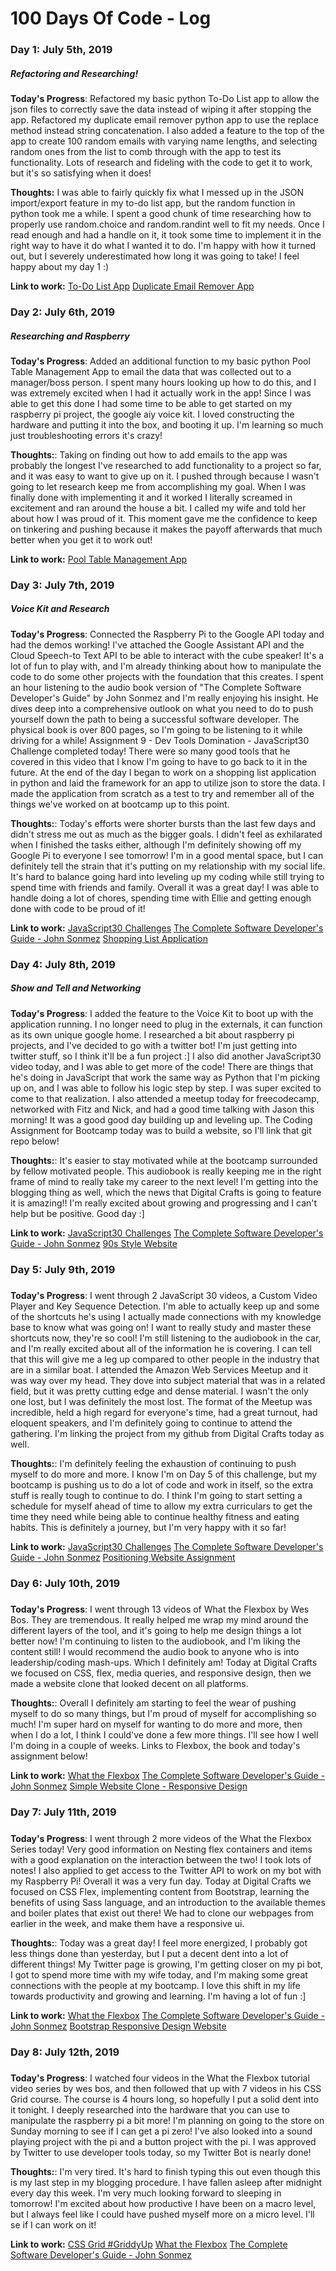 # 100 Days Of Code - Log

### Day 1: July 5th, 2019
##### Refactoring and Researching!

**Today's Progress**: Refactored my basic python To-Do List app to allow the json files to correctly save the data instead of wiping it after stopping the app. Refactored my duplicate email remover python app to use the replace method instead string concatenation. I also added a feature to the top of the app to create 100 random emails with varying name lengths, and selecting random ones from the list to comb through with the app to test its functionality. Lots of research and fideling with the code to get it to work, but it's so satisfying when it does!

**Thoughts:** I was able to fairly quickly fix what I messed up in the JSON import/export feature in my to-do list app, but the random function in python took me a while. I spent a good chunk of time researching how to properly use random.choice and random.randint well to fit my needs. Once I read enough and had a handle on it, it took some time to implement it in the right way to have it do what I wanted it to do. I'm happy with how it turned out, but I severely underestimated how long it was going to take! I feel happy about my day 1 :)

**Link to work:** [To-Do List App](https://github.com/Jacob-Bankston/To-Do-List-Version-2)      [Duplicate Email Remover App](https://github.com/Jacob-Bankston/Duplicate-Email-Remover-App)

### Day 2: July 6th, 2019
##### Researching and Raspberry

**Today's Progress**: Added an additional function to my basic python Pool Table Management App to email the data that was collected out to a manager/boss person. I spent many hours looking up how to do this, and I was extremely excited when I had it actually work in the app! Since I was able to get this done I had some time to be able to get started on my raspberry pi project, the google aiy voice kit. I loved constructing the hardware and putting it into the box, and booting it up. I'm learning so much just troubleshooting errors it's crazy!

**Thoughts:**: Taking on finding out how to add emails to the app was probably the longest I've researched to add functionality to a project so far, and it was easy to want to give up on it. I pushed through because I wasn't going to let research keep me from accomplishing my goal. When I was finally done with implementing it and it worked I literally screamed in excitement and ran around the house a bit. I called my wife and told her about how I was proud of it. This moment gave me the confidence to keep on tinkering and pushing because it makes the payoff afterwards that much better when you get it to work out!

**Link to work:** [Pool Table Management App](https://github.com/Jacob-Bankston/practice-pool-table-management-app)

### Day 3: July 7th, 2019
##### Voice Kit and Research

**Today's Progress**: Connected the Raspberry Pi to the Google API today and had the demos working! I've attached the Google Assistant API and the Cloud Speech-to Text API to be able to interact with the cube speaker! It's a lot of fun to play with, and I'm already thinking about how to manipulate the code to do some other projects with the foundation that this creates. I spent an hour listening to the audio book version of "The Complete Software Developer's Guide" by John Sonmez and I'm really enjoying his insight. He dives deep into a comprehensive outlook on what you need to do to push yourself down the path to being a successful software developer. The physical book is over 800 pages, so I'm going to be listening to it while driving for a while! Assignment 9 - Dev Tools Domination - JavaScript30 Challenge completed today! There were so many good tools that he covered in this video that I know I'm going to have to go back to it in the future. At the end of the day I began to work on a shopping list application in python and laid the framework for an app to utilize json to store the data. I made the application from scratch as a test to try and remember all of the things we've worked on at bootcamp up to this point.

**Thoughts:**: Today's efforts were shorter bursts than the last few days and didn't stress me out as much as the bigger goals. I didn't feel as exhilarated when I finished the tasks either, although I'm definitely showing off my Google Pi to everyone I see tomorrow! I'm in a good mental space, but I can definitely tell the strain that it's putting on my relationship with my social life. It's hard to balance going hard into leveling up my coding while still trying to spend time with friends and family. Overall it was a great day! I was able to handle doing a lot of chores, spending time with Ellie and getting enough done with code to be proud of it!

**Link to work:** [JavaScript30 Challenges](https://javascript30.com/) [The Complete Software Developer's Guide - John Sonmez](https://simpleprogrammer.com/products/careerguide/) [Shopping List Application](https://github.com/Jacob-Bankston/Shopping-List-App-2)

### Day 4: July 8th, 2019
##### Show and Tell and Networking

**Today's Progress**: I added the feature to the Voice Kit to boot up with the application running. I no longer need to plug in the externals, it can function as its own unique google home. I researched a bit about raspberry pi projects, and I've decided to go with a twitter bot! I'm just getting into twitter stuff, so I think it'll be a fun project :] I also did another JavaScript30 video today, and I was able to get more of the code! There are things that he's doing in JavaScript that work the same way as Python that I'm picking up on, and I was able to follow his logic step by step. I was super excited to come to that realization. I also attended a meetup today for freecodecamp, networked with Fitz and Nick, and had a good time talking with Jason this morning! It was a good good day building up and leveling up. The Coding Assignment for Bootcamp today was to build a website, so I'll link that git repo below!

**Thoughts:**: It's easier to stay motivated while at the bootcamp surrounded by fellow motivated people. This audiobook is really keeping me in the right frame of mind to really take my career to the next level! I'm getting into the blogging thing as well, which the news that Digital Crafts is going to feature it is amazing!! I'm really excited about growing and progressing and I can't help but be positive. Good day :]

**Link to work:** [JavaScript30 Challenges](https://javascript30.com/) [The Complete Software Developer's Guide - John Sonmez](https://simpleprogrammer.com/products/careerguide/) [90s Style Website](https://github.com/Jacob-Bankston/90s-Style-Website/blob/master/index.html)

### Day 5: July 9th, 2019
##### 

**Today's Progress**: I went through 2 JavaScript 30 videos, a Custom Video Player and Key Sequence Detection. I'm able to actually keep up and some of the shortcuts he's using I actually made connections with my knowledge base to know what was going on! I want to really study and master these shortcuts now, they're so cool! I'm still listening to the audiobook in the car, and I'm really excited about all of the information he is covering. I can tell that this will give me a leg up compared to other people in the industry that are in a similar boat. I attended the Amazon Web Services Meetup and it was way over my head. They dove into subject material that was in a related field, but it was pretty cutting edge and dense material. I wasn't the only one lost, but I was definitely the most lost. The format of the Meetup was incredible, held a high regard for everyone's time, had a great turnout, had eloquent speakers, and I'm definitely going to continue to attend the gathering. I'm linking the project from my github from Digital Crafts today as well.

**Thoughts:**: I'm definitely feeling the exhaustion of continuing to push myself to do more and more. I know I'm on Day 5 of this challenge, but my bootcamp is pushing us to do a lot of code and work in itself, so the extra stuff is really tough to continue to do. I think I'm going to start setting a schedule for myself ahead of time to allow my extra curriculars to get the time they need while being able to continue healthy fitness and eating habits. This is definitely a journey, but I'm very happy with it so far!

**Link to work:** [JavaScript30 Challenges](https://javascript30.com/) [The Complete Software Developer's Guide - John Sonmez](https://simpleprogrammer.com/products/careerguide/) [Positioning Website Assignment](https://github.com/Jacob-Bankston/Simple-Website-Clone)

### Day 6: July 10th, 2019
##### 

**Today's Progress**: I went through 13 videos of What the Flexbox by Wes Bos. They are tremendous. It really helped me wrap my mind around the different layers of the tool, and it's going to help me design things a lot better now! I'm continuing to listen to the audiobook, and I'm liking the content still! I would recommend the audio book to anyone who is into leadership/coding mash-ups. Which I definitely am! Today at Digital Crafts we focused on CSS, flex, media queries, and responsive design, then we made a website clone that looked decent on all platforms.

**Thoughts:**: Overall I definitely am starting to feel the wear of pushing myself to do so many things, but I'm proud of myself for accomplishing so much! I'm super hard on myself for wanting to do more and more, then when I do a lot, I think I could've done a few more things. I'll see how I well I'm doing in a couple of weeks. Links to Flexbox, the book and today's assignment below!

**Link to work:** [What the Flexbox](https://flexbox.io/) [The Complete Software Developer's Guide - John Sonmez](https://simpleprogrammer.com/products/careerguide/) [Simple Website Clone - Responsive Design](https://github.com/Jacob-Bankston/engadget-responsive-website)

### Day 7: July 11th, 2019
##### 

**Today's Progress**: I went through 2 more videos of the What the Flexbox Series today! Very good information on Nesting flex containers and items with a good explanation on the interaction between the two! I took lots of notes! I also applied to get access to the Twitter API to work on my bot with my Raspberry Pi! Overall it was a very fun day. Today at Digital Crafts we focused on CSS Flex, implementing content from Bootstrap, learning the benefits of using Sass language, and an introduction to the available themes and boiler plates that exist out there! We had to clone our webpages from earlier in the week, and make them have a responsive ui.

**Thoughts:**: Today was a great day! I feel more energized, I probably got less things done than yesterday, but I put a decent dent into a lot of different things! My Twitter page is growing, I'm getting closer on my pi bot, I got to spend more time with my wife today, and I'm making some great connections with the people at my bootcamp. I love this shift in my life towards productivity and growing and learning. I'm having a lot of fun :]

**Link to work:** [What the Flexbox](https://flexbox.io/) [The Complete Software Developer's Guide - John Sonmez](https://simpleprogrammer.com/products/careerguide/) [Bootstrap Responsive Design Website](https://github.com/Jacob-Bankston/Bootstrap-Basics-HighOnCoding-Assignment)

### Day 8: July 12th, 2019
##### 

**Today's Progress**: I watched four videos in the What the Flexbox tutorial video series by wes bos, and then followed that up with 7 videos in his CSS Grid course. The course is 4 hours long, so hopefully I put a solid dent into it tonight. I deeply researched into the hardware that you can use to manipulate the raspberry pi a bit more! I'm planning on going to the store on Sunday morning to see if I can get a pi zero! I've also looked into a sound playing project with the pi and a button project with the pi. I was approved by Twitter to use developer tools today, so my Twitter Bot is nearly done!

**Thoughts:**: I'm very tired. It's hard to finish typing this out even though this is my last step in my blogging procedure. I have fallen asleep after midnight every day this week. I'm very much looking forward to sleeping in tomorrow! I'm excited about how productive I have been on a macro level, but I always feel like I could have pushed myself more on a micro level. I'll se if I can work on it!

**Link to work:** [CSS Grid #GriddyUp](cssgrid.io) [What the Flexbox](https://flexbox.io/) [The Complete Software Developer's Guide - John Sonmez](https://simpleprogrammer.com/products/careerguide/) 

